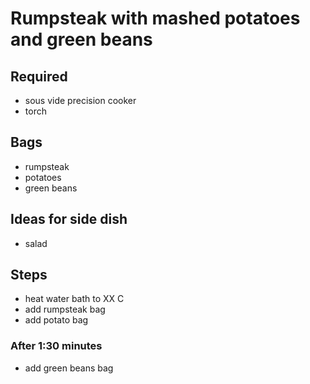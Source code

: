 # Rumpsteak with mashed potatoes and green beans

## Required

* sous vide precision cooker
* torch

## Bags

* rumpsteak
* potatoes
* green beans

## Ideas for side dish

* salad

## Steps

* heat water bath to XX C
* add rumpsteak bag
* add potato bag

### After 1:30 minutes

* add green beans bag

